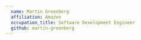 ```yaml
---
  name: Martin Greenberg
  affiliation: Amazon
  occupation_title: Software Development Engineer
  github: martin-greenberg
---
```


